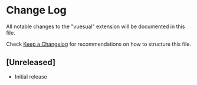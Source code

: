 # Change Log
All notable changes to the "vuesual" extension will be documented in this file.

Check [Keep a Changelog](http://keepachangelog.com/) for recommendations on how to structure this file.

## [Unreleased]
- Initial release
